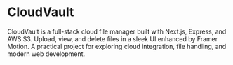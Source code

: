 # CloudVault
CloudVault is a full-stack cloud file manager built with Next.js, Express, and AWS S3. Upload, view, and delete files in a sleek UI enhanced by Framer Motion. A practical project for exploring cloud integration, file handling, and modern web development.
